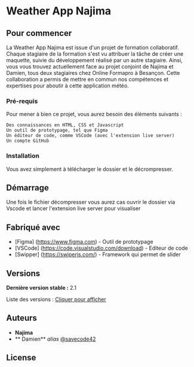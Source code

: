 # Weather App Najima

## Pour commencer
La Weather App Najima est issue d'un projet de formation collaboratif. Chaque stagiaire de la formation s'est vu attribuer la tâche de créer une maquette, suivie du développement réalisé par un autre stagiaire. Ainsi, vous vous trouvez actuellement face au projet conjoint de Najima et Damien, tous deux stagiaires chez Online Formapro à Besançon. Cette collaboration a permis de mettre en commun nos compétences et expertises pour aboutir à cette application météo.
 

### Pré-requis

Pour mener à bien ce projet, vous aurez besoin des éléments suivants :

    Des connaissances en HTML, CSS et Javascript
    Un outil de prototypage, tel que Figma
    Un éditeur de code, comme VSCode (avec l'extension live server)
    Un compte GitHub

### Installation
Vous avez simplement à télécharger le dossier et le décrompresser.



## Démarrage
Une fois le fichier décompresser vous aurez cas ouvrir le dossier via Vscode et lancer l'extension live server pour visualiser 

## Fabriqué avec

* [Figma] (https://www.figma.com) - Outil de prototypage
* [VSCode] (https://code.visualstudio.com/download) - Editeur de code
* [Swipper] (https://swiperjs.com/) - Framework qui permet de slider 

## Versions

**Dernière version stable :** 2.1

Liste des versions : [Cliquer pour afficher](https://github.com/savecode42/Weather-last-version/tags)


## Auteurs
* **Najima**
* ** Damien**  _alias_ [@savecode42](https://github.com/savecode42)


## License


